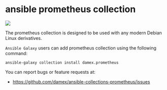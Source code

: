 # ansible prometheus collection

[![](https://github.com/damex/ansible-collections-prometheus/workflows/linting/badge.svg)](https://github.com/damex/ansible-collections-prometheus/actions)

The prometheus collection is designed to be used with any modern Debian Linux derivatives.

`Ansible Galaxy` users can add prometheus collection using the following command:

`ansible-galaxy collection install damex.prometheus`

You can report bugs or feature requests at:

* https://github.com/damex/ansible-collections-prometheus/issues
